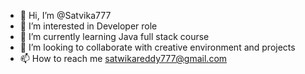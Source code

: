 - 👋 Hi, I’m @Satvika777
- 👀 I’m interested in Developer role
- 🌱 I’m currently learning Java full stack course
- 💞️ I’m looking to collaborate with creative environment and projects
- 📫 How to reach me satwikareddy777@gmail.com

<!---
Satvika777/Satvika777 is a ✨ special ✨ repository because its `README.md` (this file) appears on your GitHub profile.
You can click the Preview link to take a look at your changes.
--->
